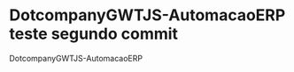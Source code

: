 DotcompanyGWTJS-AutomacaoERP teste segundo commit
============================

DotcompanyGWTJS-AutomacaoERP